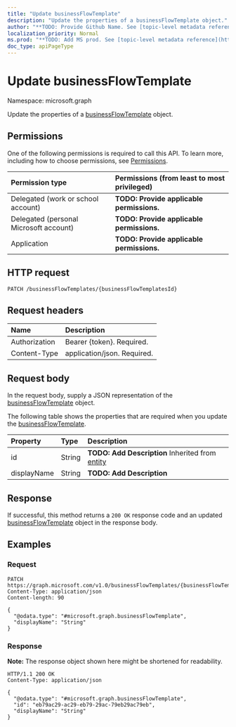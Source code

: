 ```yaml
---
title: "Update businessFlowTemplate"
description: "Update the properties of a businessFlowTemplate object."
author: "**TODO: Provide Github Name. See [topic-level metadata reference](https://msgo.azurewebsites.net/add/document/guidelines/metadata.html#topic-level-metadata)**"
localization_priority: Normal
ms.prod: "**TODO: Add MS prod. See [topic-level metadata reference](https://msgo.azurewebsites.net/add/document/guidelines/metadata.html#topic-level-metadata)**"
doc_type: apiPageType
---
```


# Update businessFlowTemplate
Namespace: microsoft.graph



Update the properties of a [businessFlowTemplate](../resources/businessflowtemplate.md) object.

## Permissions
One of the following permissions is required to call this API. To learn more, including how to choose permissions, see [Permissions](/graph/permissions-reference).

|Permission type|Permissions (from least to most privileged)|
|:---|:---|
|Delegated (work or school account)|**TODO: Provide applicable permissions.**|
|Delegated (personal Microsoft account)|**TODO: Provide applicable permissions.**|
|Application|**TODO: Provide applicable permissions.**|

## HTTP request

<!-- {
  "blockType": "ignored"
}
-->
``` http
PATCH /businessFlowTemplates/{businessFlowTemplatesId}
```

## Request headers
|Name|Description|
|:---|:---|
|Authorization|Bearer {token}. Required.|
|Content-Type|application/json. Required.|

## Request body
In the request body, supply a JSON representation of the [businessFlowTemplate](../resources/businessflowtemplate.md) object.

The following table shows the properties that are required when you update the [businessFlowTemplate](../resources/businessflowtemplate.md).

|Property|Type|Description|
|:---|:---|:---|
|id|String|**TODO: Add Description** Inherited from [entity](../resources/entity.md)|
|displayName|String|**TODO: Add Description**|



## Response

If successful, this method returns a `200 OK` response code and an updated [businessFlowTemplate](../resources/businessflowtemplate.md) object in the response body.

## Examples

### Request
<!-- {
  "blockType": "request",
  "name": "update_businessflowtemplate"
}
-->
``` http
PATCH https://graph.microsoft.com/v1.0/businessFlowTemplates/{businessFlowTemplatesId}
Content-Type: application/json
Content-length: 90

{
  "@odata.type": "#microsoft.graph.businessFlowTemplate",
  "displayName": "String"
}
```


### Response
**Note:** The response object shown here might be shortened for readability.
<!-- {
  "blockType": "response",
  "truncated": true
}
-->
``` http
HTTP/1.1 200 OK
Content-Type: application/json

{
  "@odata.type": "#microsoft.graph.businessFlowTemplate",
  "id": "eb79ac29-ac29-eb79-29ac-79eb29ac79eb",
  "displayName": "String"
}
```

